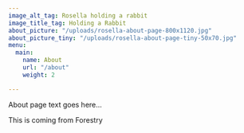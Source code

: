 ```yaml
---
image_alt_tag: Rosella holding a rabbit
image_title_tag: Holding a Rabbit
about_picture: "/uploads/rosella-about-page-800x1120.jpg"
about_picture_tiny: "/uploads/rosella-about-page-tiny-50x70.jpg"
menu:
  main:
    name: About
    url: "/about"
    weight: 2

---
```

About page text goes here...

This is coming from Forestry
